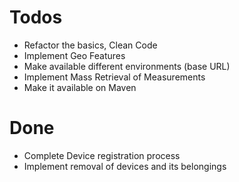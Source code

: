 # Todos

* Refactor the basics, Clean Code
* Implement Geo Features
* Make available different environments (base URL)
* Implement Mass Retrieval of Measurements 
* Make it available on Maven

# Done

* Complete Device registration process
* Implement removal of devices and its belongings
